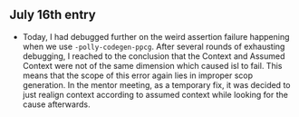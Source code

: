 ## July 16th entry

- Today, I had debugged further on the weird assertion failure happening when we use `-polly-codegen-ppcg`. After several rounds of exhausting debugging, I reached to the conclusion that the Context and Assumed Context were not of the same dimension which caused isl to fail. This means that the scope of this error again lies in improper scop generation. In the mentor meeting, as a temporary fix, it was decided to just realign context according to assumed context while looking for the cause afterwards.

